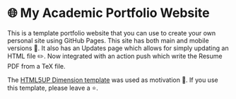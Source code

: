 # 🌐 My Academic Portfolio Website

This is a template portfolio website that you can use to create your own personal site using GitHub Pages. This site has both main and mobile versions 📱. It also has an Updates page which allows for simply updating an HTML file ✏️. Now integrated with an action push which write the Resume PDF from a TeX file.

The [HTML5UP Dimension template](https://html5up.net/dimension) was used as motivation 🎨. If you use this template, please leave a ⭐.
